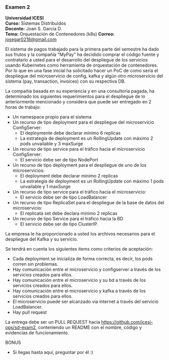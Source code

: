 ### Examen 2
**Universidad ICESI**  
**Curso:** Sistemas Distribuidos  
**Docente:** Joan S. Garcia D.  
**Tema:** Orquestación de Contenedores (k8s)
**Correo:** josegar0218@gmail.com

El sistema de pagos trabajado para la primera parte del semestre ha dado sus frutos y la compañía "MyPay" ha decidido comprar el código fuente y contratarlo a usted para
el desarrollo del despliegue de los servicios usando Kubernetes como herramienta de orquestación de contenedores. Por lo que en una fase inicial ha solicitado hacer un PoC de como sería el despliegue del microservicio de config, kafka y algún otro microservicio del sistema (pay, transaction, invoices) con su respectiva DB.

La compañía basada en su experiencia y en una consultoría pagada, ha determinado los siguientes requerimientos para el despliegue de lo anteriormente mencionado y considera que puede ser entregado en 2 horas de trabajo:
- Un namespace propio para el sistema
- Un recurso de tipo deployment para el despliegue del microservicio ConfigServer:
  - El deploymente debe declarar mínimo 6 replicas
  - La estrategia de deployment es un RollingUpdate con máximo 2 pods unvailable y 3 maxSurge
- Un recurso de tipo service para el tráfico hacia el microservicio ConfigServer:
  - El servicio debe ser de tipo NodePort
- Un recurso de tipo deployment para el despliegue de uno de los microservicios:
  - El deployment debe declarar minimo 2 replicas
  - La estrategia de deployment es un RollingUpdate con máximo 1 pods unvailable y 1 maxSurge
- Un recurso de tipo service para el tráfico hacia el microservicio:
  - El servicio debe ser de tipo LoadBalancer
- Un recurso de tipo ReplicaSet para el despliegue de la base de datos del microservicio:
  - El replicata set debe declara minimo 2 replicas
- Un recurso de tipo Service para el tráfico hacia la BD
  - El servicio debe ser de tipo ClusterIP.

La empresa le ha proporcionado a usted los archivos necesarios para el despliegue del Kafka y su servicio.

Se tendrá en cuenta los siguientes items como criterios de aceptación:
- Cada deployment se inicializa de forma correcta, es decir, los pods corren sin problemas.
- Hay comunicación entre el microservicio y configserver a través de los servicios creados para ellos.
- Hay comunicación entre el microservicio y su bd a través de los servicios creados para ellos.
- Hay comunicación entre el microservicio y kafka a través de los servicios creados para ellos.
- El microservicio puede ser alcanzado via internet a través del servicio LoadBalancer.
- Hay pull request

La entrega debe ser un PULL REQUEST hacia https://github.com/icesi-ops/sd-exam2, conteniendo un README con el nombre, código y evidencias de funcionamiento.


BONUS
- Si llegas hasta aquí, preguntar por él :) 


